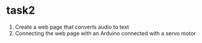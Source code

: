 # task2
1. Create a web page that converts audio to text
2. Connecting the web page with an Arduino connected with a servo motor
